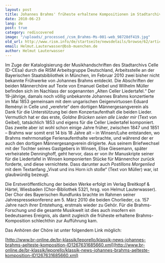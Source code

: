 ```yaml
---
layout: post
title: Johannes Brahms' früheste erhaltene Kompositionen im Stadtarchiv Celle entdeckt
date: 2010-06-23
lang: de
post: true
category: rediscovered
image: "/uploads/_processed_/csm_Brahms-Ms-001-web_98728df419.jpg"
old_url: http://www.rism.info/de/startseite/newsdetails/browse/62/article/64/two-previously-unknown-works-by-johannes-brahms-discovered.html
email: Helmut.Lauterwasser@bsb-muenchen.de
author: Helmut Lauterwasser
---
```



Im Zuge der Katalogisierung der Musikhandschriften des Stadtarchivs Celle (D-CEsa) durch die RISM Arbeitsgruppe Deutschland, Arbeitsstelle an der Bayerischen Staatsbibliothek in München, im Februar 2010 zwei bisher nicht bekannte Frühwerke von Johannes Brahms entdeckt. Die Abschriften der beiden Männerchöre auf Texte von Emanuel Geibel und Wilhelm Müller befinden sich im Nachlass der sogenannten „Alten Celler Liedertafel.“ Der 19-jährige, damals noch völlig unbekannte Johannes Brahms konzertierte im Mai 1853 gemeinsam mit dem ungarischen Geigenvirtuosen Eduard Reményi in Celle und „verehrte“ dem dortigen Männergesangverein als Dank für die Unterstützung bei dem Konzertaufenthalt die beiden Lieder. Vermutlich hat er das erste, _Goldne Brücken seien alle Lieder mir_ (Text von Geibel), tatsächlich 1853 und eigens für die Celler Liedertafel komponiert. Das zweite aber ist wohl schon einige Jahre früher, zwischen 1847 und 1851 – Brahms war somit erst 14 bis 18 Jahre alt – in Winsen/Luhe entstanden, wo Brahms mehrmonatige Ferienaufenthalte verbrachte, und während der er auch den dortigen Männergesangverein dirigierte. Aus seinem Briefwechsel mit der Tochter seines Gastgebers in Winsen, Elise Giesemann, später verheiratete Denninghoff, geht hervor, dass er von ihr Manuskripte seiner für die Liedertafel in Winsen komponierten Stücke für Männerchor zurück forderte, und diese vernichtete. Dass darunter auch _Postillons Morgenlied_ mit dem Textanfang „Vivat und ins Horn ich stoße“ (Text von Müller) war, ist glaubwürdig bezeugt.

Die Erstveröffentlichung der beiden Werke erfolgt im Verlag Breitkopf & Härtel, Wiesbaden (Chor-Bibliothek 5321, hrsg. von Helmut Lauterwasser). Der Chor des Bayerischen Rundfunks brachte im Rahmen seiner Jahrespressekonferenz am 5. März 2010 die beiden Chorlieder, ca. 157 Jahre nach ihrer Entstehung, erstmals wieder zu Gehör. Für die Brahms-Forschung und die gesamte Musikwelt ist dies auch insofern ein bedeutsames Ereignis, als damit zugleich die früheste erhaltene Brahms-Komposition schlechthin zur Aufführung kam.

Das Anhören der Chöre ist unter folgendem Link möglich:

[http://www.br-online.de/br-klassik/leporello/klassik-news-johannes-brahms-aelteste-komposition-ID1267631685660.xml](http://www.br-online.de/br-klassik/leporello/klassik-news-johannes-brahms-aelteste-komposition-ID1267631685660.xml)